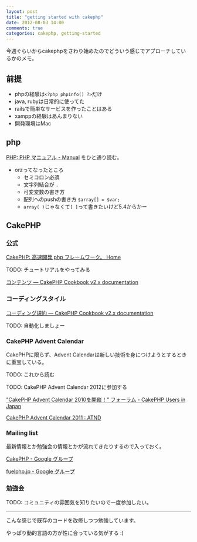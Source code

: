 ```yaml
---
layout: post
title: "getting started with cakephp"
date: 2012-08-03 14:00
comments: true
categories: cakephp, getting-started
---
```



今週ぐらいからcakephpをさわり始めたのでどういう感じでアプローチしているかのメモ。

## 前提
- phpの経験は`<?php phpinfo() ?>`だけ
- java, rubyは日常的に使ってた
- railsで簡単なサービスを作ったことはある
- xamppの経験はあんまりない
- 開発環境はMac

## php
[PHP: PHP マニュアル - Manual](http://php.net/manual/ja/index.php)
をひと通り読む。

- orzってなったところ
  - セミコロン必須
  - 文字列結合が `.`
  - 可変変数の書き方
  - 配列へのpushの書き方 `$array[] = $var;`
  - `array( )`じゃなくて`[ ]`って書きたいけど5.4からかー


## CakePHP
### 公式

[CakePHP: 高速開発 php フレームワーク。 Home](http://cakephp.jp/)

TODO: チュートリアルをやってみる


[コンテンツ — CakePHP Cookbook v2.x documentation](http://book.cakephp.org/2.0/ja/contents.html)

### コーディングスタイル
[コーディング規約 — CakePHP Cookbook v2.x documentation](http://book.cakephp.org/2.0/ja/contributing/cakephp-coding-conventions.html)

TODO: 自動化しましょー

### CakePHP Advent Calendar
CakePHPに限らず、Advent Calendarは新しい技術を身につけようとするときに重宝している。

TODO: これから読む

TODO: CakePHP Advent Calendar 2012に参加する

["CakePHP Advent Calendar 2010を開催！" フォーラム - CakePHP Users in Japan](http://cakephp.jp/modules/newbb/viewtopic.php?viewmode=flat&topic_id=2510&forum=16)

[CakePHP Advent Calendar 2011 : ATND](http://atnd.org/events/22721)

### Mailing list
最新情報とか勉強会の情報とかが流れてきたりするので入っておく。

[CakePHP - Google グループ](https://groups.google.com/forum/?hl=ja&fromgroups#!forum/cake-php)

[fuelphp.jp - Google グループ](https://groups.google.com/forum/?hl=ja&fromgroups#!forum/fuelphp_jp)

### 勉強会
TODO: コミュニティの雰囲気を知りたいので一度参加したい。



--------
こんな感じで既存のコードを改修しつつ勉強しています。

やっぱり動的言語の方が性に合っている気がする :)
